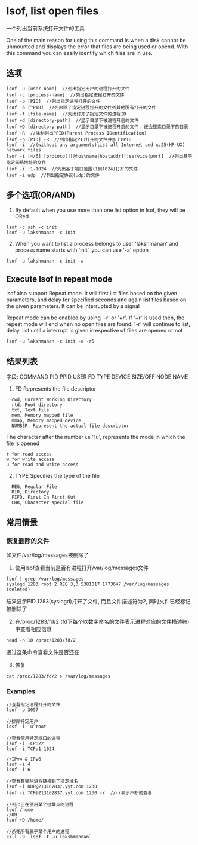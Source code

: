 # lsof, list open files

一个列出当前系统打开文件的工具

One of the main reason for using this command is when a disk cannot be unmounted and displays the error that files are being used or opend. With this command you can easily identify which files are in use.

## 选项

```
lsof -u [user-name]  //列出指定用户的进程打开的文件
lsof -c [process-name]  //列出指定进程打开的文件
lsof -p [PID]  //列出指定进程打开的文件
lsof -p [^PID]  //列出除了指定进程打开的文件外其他所有打开的文件
lsof -t [file-name]  //列出打开了指定文件的进程ID
lsof +d [directory-path]  //显示目录下被进程开启的文件
lsof +D [directory-path]  //显示目录下被进程开启的文件, 还会搜索目录下的目录
lsof -R  //强制列出PPID(Parent Process IDentification)
lsof -p [PID] -R  //列出指定PID打开的文件并加上PPID
lsof -i  //(without any arguments)list all Internet and x.25(HP-UX) network files
lsof -i [4/6] [protocol][@hostname|hostaddr][:service|port]  //列出基于指定网络地址的文件
lsof -i :1-1024  //列出基于端口范围(1到1024)打开的文件
lsof -i udp  //列出指定协议(udp)的文件
```

## 多个选项(OR/AND)

1. By default when you use more than one list option in lsof, they will be ORed
```
lsof -c ssh -c init
lsof -u lakshmanan -c init
```

2. When you want to list a process belongs to user 'lakshmanan' and process name starts with 'init', you can use '-a' option
```
lsof -u lakshmanan -c init -a
```

## Execute lsof in repeat mode

lsof also support Repeat mode. It will first list files based on the given parameters,
and delay for specified seconds and again list files based on the given parameters.
It can be interrupted by a signal

Repeat mode can be enabled by using '-r' or '+r'. 
If '+r' is used then, the repeat mode will end when no open files are found.
'-r' will continue to list, delay, list until a interrupt is given irrespective of files are opened or not

```
lsof -u lakshmanan -c init -a -r5
```

## 结果列表

字段: COMMAND PID PPID USER FD TYPE DEVICE SIZE/OFF NODE NAME

1. FD  Represents the file descriptor

```
  cwd, Current Working Directory
  rtd, Root directory
  txt, Text file
  mem, Memory mapped file
  mmap, Memory mapped device
  NUMBER, Represent the actual file descriptor
```
The character after the number i.e '1u', represents the mode in which the file is opened
```
r for read access
w for write access
u for read and write access
```

2. TYPE  Specifies the type of the file

```
  REG, Regular File
  DIR, Directory
  FIFO, First In First Out
  CHR, Character special file
```

## 常用情景

### 恢复删除的文件

如文件/var/log/messages被删除了

1. 使用lsof查看当前是否有进程打开/var/log/messages文件
```control
lsof | grep /var/log/messages
syslogd 1283 root 2 REG 3,3 5381017 1773647 /var/log/messages (deleted)
```
结果显示PID 1283(syslogd)打开了文件, 而且文件描述符为2, 同时文件已经标记被删除了

2. 在/proc/1283/fd/2 (fd下每个以数字命名的文件表示进程对应的文件描述符)中查看相应信息
```
head -n 10 /proc/1283/fd/2
```
通过这条命令查看文件是否还在

3. 恢复
```
cat /proc/1283/fd/2 > /var/log/messages
```

### Examples

```
//查看指定进程打开的文件
lsof -p 3097

//排除特定用户
losf -i -u^root

//查看使用特定端口的进程
lsof -i TCP:22
lsof -i TCP:1-1024

//IPv4 & IPv6
lsof -i 4
lsof -i 6

//查看有哪些进程链接到了指定域名
lsof -i UDP@213162837.yyt.com:1230
lsof -i TCP@213162837.yyt.com:1230 -r  //-r表示不断的查看

//列出正在使用某个挂载点的进程
lsof /home
//OR
lsof +D /home/

//杀死所有属于某个用户的进程
kill -9 `lsof -t -u lakshmannan`
```
